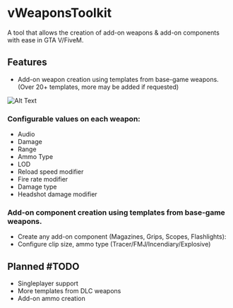 # vWeaponsToolkit

A tool that allows the creation of add-on weapons & add-on components with ease in GTA V/FiveM.

## Features
- Add-on weapon creation using templates from base-game weapons. (Over 20+ templates, more may be added if requested)

![Alt Text](https://gyazo.com/90820ee8b61f3a96cba911118c63dd2a.gif)

 ### Configurable values on each weapon:
  - Audio
  - Damage
  - Range
  - Ammo Type
  - LOD
  - Reload speed modifier
  - Fire rate modifier
  - Damage type
  - Headshot damage modifier

### Add-on component creation using templates from base-game weapons.
- Create any add-on component (Magazines, Grips, Scopes, Flashlights):
- Configure clip size, ammo type (Tracer/FMJ/Incendiary/Explosive)


## Planned #TODO
- Singleplayer support
- More templates from DLC weapons
- Add-on ammo creation

